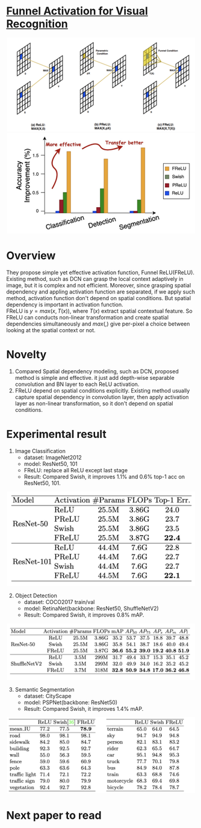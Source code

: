 # [Funnel Activation for Visual Recognition](https://arxiv.org/abs/2007.11824)
<div align="center">
<img src="./imgs/FReLU_1.jpg" width="500">　<img src="./imgs/FReLU_2.jpg" width="500">
</div>

# Overview
They propose simple yet effective activation function, Funnel ReLU(FReLU). <br>
Existing method, such as DCN can grasp the local context adaptively in image, but it is complex and not efficient. Moreover, since grasping spatial dependency and appling activation function are separated, if we apply such method, activation function don't depend on spatial conditions. But spatial dependency is important in activation function.<br>
FReLU is $y=max(x, T(x))$, where $T(x)$ extract spatial contextual feature. So FReLU can conducts non-linear transformation and create spatial dependencies simultaneously and $max(,)$ give per-pixel a choice between looking at the spatial context or not.<br>

# Novelty
1. Compared Spatial dependency modeling, such as DCN, proposed method is simple and effective. it just add depth-wise separable convolution and BN layer to each ReLU activation.
2. FReLU depend on spatial conditions explicitly. Existing method usually capture spatial dependency in convolution layer, then apply activation layer as non-linear transformation, 
so it don't depend on spatial conditions.

# Experimental result
1. Image Classification
    - dataset: ImageNet2012
    - model: ResNet50, 101
    - FReLU: replace all ReLU except last stage
    - Result: Compared Swish, it improves 1.1% and 0.6% top-1 acc on ResNet50, 101.
<div align="center">
<img src="./imgs/FReLU_3.jpg" width="500">
</div>


2. Object Detection
    - dataset: COCO2017 train/val
    - model: RetinaNet(backbone: ResNet50, ShuffleNetV2)
    - Result: Compared Swish, it improves 0.8% mAP.
<div align="center">
<img src="./imgs/FReLU_4.jpg" width="500">
</div>

3. Semantic Segmentation
    - dataset: CityScape
    - model: PSPNet(backbone: ResNet50)
    - Result: Compared Swish, it improves 1.4% mAP.
<div align="center">
<img src="./imgs/FReLU_5.jpg" width="500">
</div>

# Next paper to read

